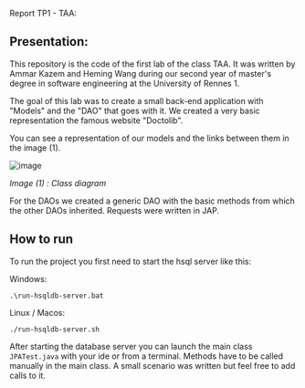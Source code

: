 Report TP1 - TAA:

## Presentation:

This repository is the code of the first lab of the class TAA. It was written by Ammar Kazem and Heming Wang during our second year of master's degree in software engineering at the University of Rennes 1.

The goal of this lab was to create a small back-end application with "Models" and the "DAO" that goes with it. We created a very basic representation the famous website "Doctolib".

You can see a representation of our models and the links between them in the image (1).

![image](https://user-images.githubusercontent.com/50889372/192132477-9ab58e95-0b87-4bc7-9d03-ea11c18d57e3.png)

*Image (1) : Class diagram*


For the DAOs we created a generic DAO with the basic methods from which the other DAOs inherited. Requests were written in JAP.

## How to run

To run the project you first need to start the hsql server like this:

Windows:

`.\run-hsqldb-server.bat`

Linux / Macos:

`./run-hsqldb-server.sh`

After starting the database server you can launch the main class `JPATest.java` with your ide or from a terminal. Methods have to be called manually in the main class. A small scenario was written but feel free to add calls to it.

